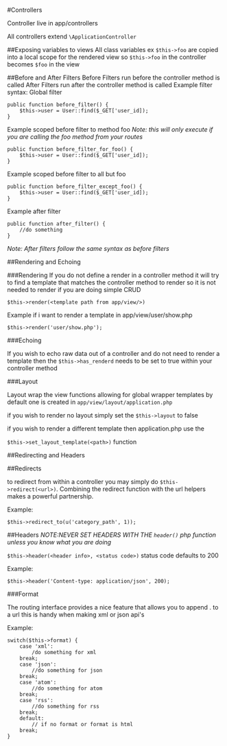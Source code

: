 #Controllers

Controller live in app/controllers

All controllers extend `\ApplicationController`

##Exposing variables to views
All class variables ex `$this->foo` are copied into a local scope for the rendered view so `$this->foo`
in the controller becomes `$foo` in the view

##Before and After Filters
Before Filters run before the controller method is called
After Filters run after the controller method is called
Example filter syntax:
Global filter

	public function before_filter() {
		$this->user = User::find($_GET['user_id]);
	}
	
Example scoped before filter to method foo 
*Note: this will only execute if you are calling the foo method from your routes*

	public function before_filter_for_foo() {
		$this->user = User::find($_GET['user_id]);
	}

Example scoped before filter to all but foo

	public function before_filter_except_foo() {
		$this->user = User::find($_GET['user_id]);
	}

Example after filter
	
	public function after_filter() {
		//do something
	}
	
*Note: After filters follow the same syntax as before filters*

##Rendering and Echoing

###Rendering
If you do not define a render in a controller method it will try to find a template that matches the controller method to render 
so it is not needed to render if you are doing simple CRUD

	$this->render(<template path from app/view/>)
	
Example if i want to render a template in app/view/user/show.php

	$this->render('user/show.php');
	
	
###Echoing

If you wish to echo raw data out of a controller and do not need to render a template
then the `$this->has_renderd` needs to be set to true within your controller method

###Layout

Layout wrap the view functions allowing for global wrapper templates by default one is created in `app/view/layout/application.php`

if you wish to render no layout simply set the `$this->layout` to false

if you wish to render a different template then application.php use the 

`$this->set_layout_template(<path>)` function
	
##Redirecting and Headers

##Redirects

to redirect from within a controller you may simply do `$this->redirect(<url>)`. Combining the redirect function with the url helpers makes a powerful partnership.
	
Example:

	$this->redirect_to(u('category_path', 1));

##Headers
*NOTE:NEVER SET HEADERS WITH THE `header()` php function unless you know what you are doing*

`$this->header(<header info>, <status code>)`
status code defaults to 200
	
Example:

	$this->header('Content-type: application/json', 200);

###Format

The routing interface provides a nice feature that allows you to append .<extension> to a url this is handy when making xml or json api's
	
Example:

	switch($this->format) {
		case 'xml':
			/do something for xml
		break;
		case 'json':
		 	//do something for json
		break;
		case 'atom':
			//do something for atom
		break;
		case 'rss':
			//do something for rss
		break;
		default:
			// if no format or format is html 
		break;
	}
	